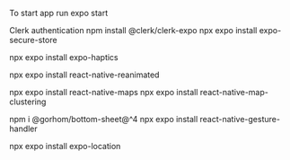 To start app run expo start

Clerk authentication
npm install @clerk/clerk-expo
npx expo install expo-secure-store

npx expo install expo-haptics

npx expo install react-native-reanimated

npx expo install react-native-maps
npx expo install react-native-map-clustering

npm i @gorhom/bottom-sheet@^4
npx expo install react-native-gesture-handler

npx expo install expo-location